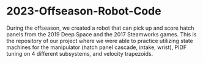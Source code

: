 # 2023-Offseason-Robot-Code
During the offseason, we created a robot that can pick up and score hatch panels from the 2019 Deep Space and the 2017 Steamworks games. This is the repository of our project where we were able to practice utilizing state machines for the manipulator (hatch panel cascade, intake, wrist), PIDF tuning on 4 different subsystems, and velocity trapezoids.
